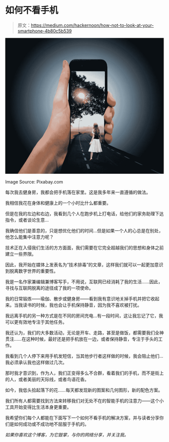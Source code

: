 # 如何不看手机

> 原文：<https://medium.com/hackernoon/how-not-to-look-at-your-smartphone-4b80c5b539>

![](img/d165cbe3df7dc55dabd31d80c7018881.png)

Image Source: Pixabay.com

每次我去健身房，我都会把手机落在家里。这是我多年来一直遵循的做法。

我相信我花在身体和健康上的一个小时比什么都重要。

但是在我的左边和右边，我看到几个人在跑步机上打电话，给他们的家务助理下达指令，或者谈论生意…

我确信他们是善意的，只是想优化他们的时间…但是如果一个人的心总是在别处，他怎么能集中注意力呢？

技术正在入侵我们生活的方方面面，我们需要在它完全超越我们的思想和身体之前建立一些界限。

因此，我开始在媒体上发表名为“技术排毒”的文章，这样我们就可以一起更加意识到脱离数字世界的重要性。

我是一名作家兼编辑兼博客写手，不用说，互联网已经消耗了我的生活……因此，寻找与互联网脱离的途径成了我的一项使命。

我的日常锻炼——瑜伽、散步或健身房——看到我有意识地关掉手机并把它收起来。当我读书的时候，我也会让手机保持静音，因为我不喜欢被打扰。

我远离手机的另一种方式是在不同的房间充电…有一段时间，这让我忘记了它，我可以更有效地专注于其他任务。

我还认为，我们的大多数活动，无论是开车、走路，甚至是做饭，都需要我们全神贯注……在这种时候，最好还是把手机放在一边，或者保持静音，专注于手头的工作。

我看到几个人停下来用手机发短信，当其他步行者这样做的时候，我会阻止他们…我必须承认我也这样做过几次。

那时我才意识到，作为人，我们正变得多么不合群，看着我们的手机，而不是街上的人，或者美丽的天际线，或者鸟语花香。

如今，我低头拾起落下的花……每天都发现新的图案和几何图形，新的配色方案。

我们所有人都需要找到方法来转移我们对无处不在的智能手机的注意力——这个小工具开始变得比生活本身更重要。

我希望你们每个人都能在下面写下一个如何不看手机的解决方案，并与读者分享你们是如何成功或不成功地不屈服于手机的。

*如果你喜欢这个博客，为它鼓掌，与你的网络分享，并关注我。*